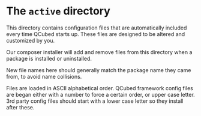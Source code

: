 # The `active` directory

This directory contains configuration files that are automatically included every
time QCubed starts up. These files are designed to be altered and customized by you.

Our composer installer will add and remove files from this directory when a package
is installed or uninstalled.

New file names here should generally match the package name they came from, to avoid
name collisions.

Files are loaded in ASCII alphabetical order. QCubed framework config files are
began either with a number to force a certain order, or
upper case letter. 3rd party config files should start with a lower case
letter so they install after these.